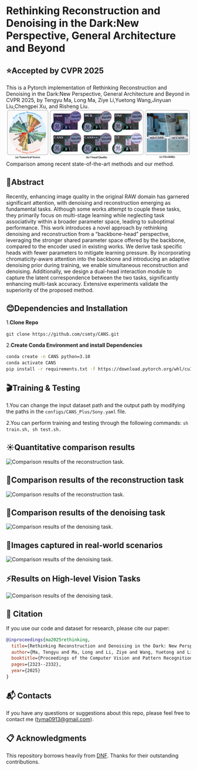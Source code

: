 
# Rethinking Reconstruction and Denoising in the Dark:New Perspective, General Architecture and Beyond
## :star:Accepted by CVPR 2025
This is a Pytorch implementation of Rethinking Reconstruction and Denoising in the Dark:New Perspective, General Architecture and Beyond in CVPR 2025, by Tengyu Ma, Long Ma, Ziye Li,Yuetong Wang,Jinyuan Liu,Chengpei Xu, and Risheng Liu.
![Comparison among recent state-of-the-art methods and our method.](./Figs/first.png)
Comparison among recent state-of-the-art methods and our method.


## 🚩Abstract
Recently, enhancing image quality in the original RAW domain has garnered significant attention, with denoising and reconstruction emerging as fundamental tasks. Although some works attempt to couple these tasks, they primarily focus on multi-stage learning while neglecting task associativity within a broader parameter space, leading to suboptimal performance. This work introduces a novel approach by rethinking denoising and reconstruction from a “backbone-head” perspective, leveraging the stronger shared parameter space offered by the backbone, compared to the encoder used in existing works. We derive task specific heads with fewer parameters to mitigate learning pressure. By incorporating chromaticity-aware attention into the backbone and introducing an adaptive denoising prior during training, we enable simultaneous reconstruction and denoising. Additionally, we design a dual-head interaction module to capture the latent correspondence between the two tasks, significantly enhancing multi-task accuracy. Extensive experiments validate the superiority of the proposed method.




## 😊Dependencies and Installation 
1.**Clone Repo**

 `git clone https://github.com/csmty/CANS.git`

2.**Create Conda Environment and install Dependencies**
```bash
conda create -n CANS python=3.10
conda activate CANS
pip install -r requirements.txt -f https://download.pytorch.org/whl/cu121/torch_stable.html
```

## 🎬Training & Testing

1.You can change the input dataset path and the output path by modifying the paths in the ```configs/CANS_Plus/Sony.yaml``` file. 

2.You can perform training and testing through the following commands:
```sh train.sh, sh test.sh. ```


## :sunny:Quantitative comparison results
![Comparison results of the reconstruction task.](./Figs/Quantitative_results.jpg)
## :pushpin:Comparison results of the reconstruction task
![Comparison results of the reconstruction task.](./Figs/Qualitative_rec.png)
## :checkered_flag:Comparison results of the denoising task
![Comparison results of the denoising task.](./Figs/Qualitative_den.png)
## :paw_prints:Images captured in real-world scenarios
![Comparison results of the denoising task.](./Figs/Qualitative_real.png)
## ⚡Results on High-level Vision Tasks
![Comparison results of the denoising task.](./Figs/Downstream.png)
## :triangular_flag_on_post: Citation
If you use our code and dataset for research, please cite our paper:

```bibtex
@inproceedings{ma2025rethinking,
  title={Rethinking Reconstruction and Denoising in the Dark: New Perspective, General Architecture and Beyond},
  author={Ma, Tengyu and Ma, Long and Li, Ziye and Wang, Yuetong and Liu, Jinyuan and Xu, Chengpei and Liu, Risheng},
  booktitle={Proceedings of the Computer Vision and Pattern Recognition Conference},
  pages={2323--2332},
  year={2025}
}
```


## :mailbox_with_mail: Contacts 
If you have any questions or suggestions about this repo, please feel free to contact me (tyma0913@gmail.com).


## :clipboard: Acknowledgments
This repository borrows heavily from [DNF](https://github.com/Srameo/DNF). Thanks for their outstanding contributions.
